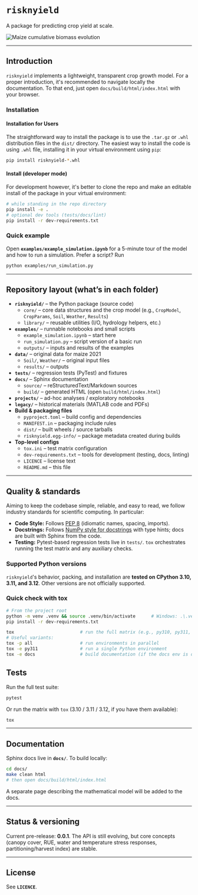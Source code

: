 # `risknyield`
A package for predicting crop yield at scale.

![Maize cumulative biomass evolution](examples/maize_biomass_evolution.gif)

---

## Introduction
`risknyield` implements a lightweight, transparent crop growth model. For a proper introduction, it's recommended to navigate locally the documentation. To that end, just open `docs/build/html/index.html` with your browser.

### Installation
#### Installation for Users
The straightforward way to install the package is to use the `.tar.gz` or `.whl` distribution files in the `dist/` directory. The easiest way to install the code is using `.whl` file, installing it in your virtual environment using `pip`:
```bash
pip install risknyield-*.whl
```

#### Install (developer mode)
For development however, it's better to clone the repo and make an editable install of the package in your virtual environment:
```bash
# while standing in the repo directory
pip install -e .
# optional dev tools (tests/docs/lint)
pip install -r dev-requirements.txt
```

### Quick example
Open **`examples/example_simulation.ipynb`** for a 5-minute tour of the model and how to run a simulation. Prefer a script? Run
```bash
python examples/run_simulation.py
```

---

## Repository layout (what’s in each folder)
- **`risknyield/`** – the Python package (source code)
  - `core/` – core data structures and the crop model (e.g., `CropModel`, `CropParams`, `Soil`, `Weather`, `Results`)
  - `library/` – reusable utilities (I/O, hydrology helpers, etc.)
- **`examples/`** – runnable notebooks and small scripts
  - `example_simulation.ipynb` – start here
  - `run_simulation.py` – script version of a basic run
  - `outputs/` – inputs and results of the examples
- **`data/`** – original data for maize 2021
  - `Soil/`, `Weather/` – original input files
  - `results/` – outputs
- **`tests/`** – regression tests (PyTest) and fixtures
- **`docs/`** – Sphinx documentation
  - `source/` – reStructuredText/Markdown sources
  - `build/` – generated HTML (open `build/html/index.html`)
- **`projects/`** – ad-hoc analyses / exploratory notebooks
- **`legacy/`** – historical materials (MATLAB code and PDFs)
- **Build & packaging files**
  - `pyproject.toml` – build config and dependencies
  - `MANIFEST.in` – packaging include rules
  - `dist/` – built wheels / source tarballs
  - `risknyield.egg-info/` – package metadata created during builds
- **Top-level configs**
  - `tox.ini` – test matrix configuration
  - `dev-requirements.txt` – tools for development (testing, docs, linting)
  - `LICENCE` – license text
  - `README.md` – this file

---

## Quality & standards

Aiming to keep the codebase simple, reliable, and easy to read, we follow industry standards for scientific computing. In particular:

* **Code Style:** Follows [PEP 8](https://peps.python.org/pep-0008/) (idiomatic names, spacing, imports).
* **Docstrings:** Follows [NumPy style for docstrings](https://numpydoc.readthedocs.io/en/latest/format.html) with type hints; docs are built with Sphinx from the code.
* **Testing:** Pytest-based regression tests live in `tests/`. `tox` orchestrates running the test matrix and any auxiliary checks.

### Supported Python versions

`risknyield`'s behavior, packing, and installation are **tested on CPython 3.10, 3.11, and 3.12**. Other versions are not officially supported.

### Quick check with tox

```bash
# From the project root
python -m venv .venv && source .venv/bin/activate      # Windows: .\.venv\Scripts\Activate.ps1
pip install -r dev-requirements.txt

tox                         # run the full matrix (e.g., py310, py311, py312)
# Useful variants:
tox -p all                  # run environments in parallel
tox -e py311                # run a single Python environment
tox -e docs                 # build documentation (if the docs env is defined)
```

## Tests

Run the full test suite:

```bash
pytest
```

Or run the matrix with `tox` (3.10 / 3.11 / 3.12, if you have them available):

```bash
tox
```

---

## Documentation

Sphinx docs live in **`docs/`**. To build locally:

```bash
cd docs/
make clean html
# then open docs/build/html/index.html
```

A separate page describing the mathematical model will be added to the docs.

---

## Status & versioning

Current pre-release: **0.0.1**. The API is still evolving, but core concepts (canopy cover, RUE, water and temperature stress responses, partitioning/harvest index) are stable.

---

## License

See **`LICENCE`**.